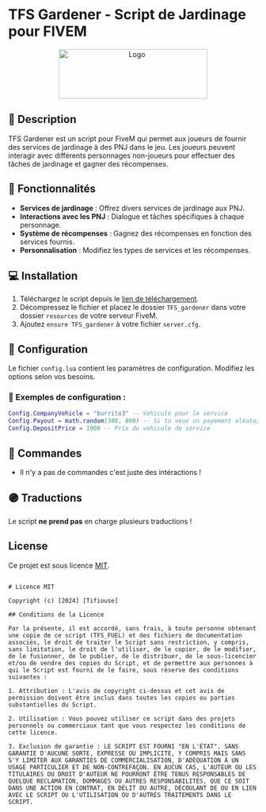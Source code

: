 # TFS Gardener - Script de Jardinage pour FIVEM

<p align="center">
  <img src="https://cdn.discordapp.com/attachments/1291112806451511369/1300131722381361152/FiveM_GTA_V_Logo.png?ex=671fb985&is=671e6805&hm=1ad9f041a278429449b639691945a5986bc0c61f6198aec86f1111ff5fd93734&" alt="Logo" width="300" height="100"/>
</p>

## 📜 Description

TFS Gardener est un script pour FiveM qui permet aux joueurs de fournir des services de jardinage à des PNJ dans le jeu. Les joueurs peuvent interagir avec différents personnages non-joueurs pour effectuer des tâches de jardinage et gagner des récompenses.

## 🌱 Fonctionnalités

- **Services de jardinage** : Offrez divers services de jardinage aux PNJ.
- **Interactions avec les PNJ** : Dialogue et tâches spécifiques à chaque personnage.
- **Système de récompenses** : Gagnez des récompenses en fonction des services fournis.
- **Personnalisation** : Modifiez les types de services et les récompenses.

## 💻 Installation

1. Téléchargez le script depuis le [lien de téléchargement](https://github.com/tifiouse-root/TFS_GARDENER/archive/refs/heads/main.zip).
2. Décompressez le fichier et placez le dossier `TFS_gardener` dans votre dossier `resources` de votre serveur FiveM.
3. Ajoutez `ensure TFS_gardener` à votre fichier `server.cfg`.

## 📜 Configuration

Le fichier `config.lua` contient les paramètres de configuration. Modifiez les options selon vos besoins.

### 📜 Exemples de configuration :

```lua
Config.CompanyVehicle = "burrito3" -- Vehicule pour le service
Config.Payout = math.random(300, 800) -- Si tu veux un payement aléatoire pour les services
Config.DepositPrice = 1000 -- Prix du vehicule de service 
```

## 🧪 Commandes

- Il n'y a pas de commandes c'est juste des intéractions !

## 🟣 Traductions

Le script **ne prend pas** en charge plusieurs traductions !

## License

Ce projet est sous licence [MIT](#).
```

# Licence MIT

Copyright (c) [2024] [Tifiouse]

## Conditions de la Licence

Par la présente, il est accordé, sans frais, à toute personne obtenant une copie de ce script (TFS_FUEL) et des fichiers de documentation associés, le droit de traiter le Script sans restriction, y compris, sans limitation, le droit de l'utiliser, de le copier, de le modifier, de le fusionner, de le publier, de le distribuer, de le sous-licencier et/ou de vendre des copies du Script, et de permettre aux personnes à qui le Script est fourni de le faire, sous réserve des conditions suivantes :

1. Attribution : L'avis de copyright ci-dessus et cet avis de permission doivent être inclus dans toutes les copies ou parties substantielles du Script.

2. Utilisation : Vous pouvez utiliser ce script dans des projets personnels ou commerciaux tant que vous respectez les conditions de cette licence.

3. Exclusion de garantie : LE SCRIPT EST FOURNI "EN L'ÉTAT", SANS GARANTIE D'AUCUNE SORTE, EXPRESSE OU IMPLICITE, Y COMPRIS MAIS SANS S'Y LIMITER AUX GARANTIES DE COMMERCIALISATION, D'ADÉQUATION À UN USAGE PARTICULIER ET DE NON-CONTREFAÇON. EN AUCUN CAS, L'AUTEUR OU LES TITULAIRES DU DROIT D'AUTEUR NE POURRONT ÊTRE TENUS RESPONSABLES DE QUELQUE RECLAMATION, DOMMAGES OU AUTRES RESPONSABILITÉS, QUE CE SOIT DANS UNE ACTION EN CONTRAT, EN DÉLIT OU AUTRE, DÉCOULANT DE OU EN LIEN AVEC LE SCRIPT OU L'UTILISATION OU D'AUTRES TRAITEMENTS DANS LE SCRIPT.

```
